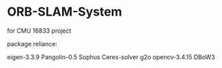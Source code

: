 # ORB-SLAM-System
for CMU 16833 project

package reliance:

eigen-3.3.9
Pangolin-0.5
Sophus
Ceres-solver
g2o
opencv-3.4.15
DBoW3
